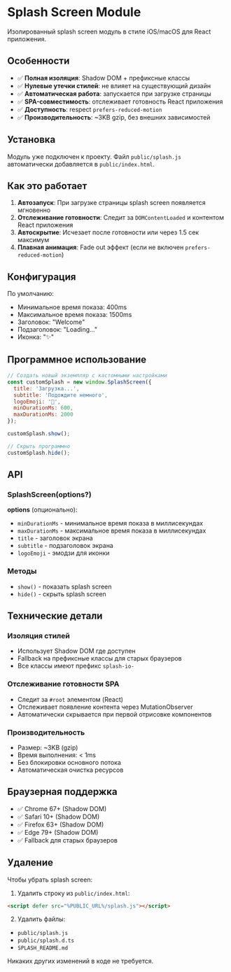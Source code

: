 # Splash Screen Module

Изолированный splash screen модуль в стиле iOS/macOS для React приложения.

## Особенности

- ✅ **Полная изоляция**: Shadow DOM + префиксные классы
- ✅ **Нулевые утечки стилей**: не влияет на существующий дизайн
- ✅ **Автоматическая работа**: запускается при загрузке страницы
- ✅ **SPA-совместимость**: отслеживает готовность React приложения
- ✅ **Доступность**: respect `prefers-reduced-motion`
- ✅ **Производительность**: ~3KB gzip, без внешних зависимостей

## Установка

Модуль уже подключен к проекту. Файл `public/splash.js` автоматически добавляется в `public/index.html`.

## Как это работает

1. **Автозапуск**: При загрузке страницы splash screen появляется мгновенно
2. **Отслеживание готовности**: Следит за `DOMContentLoaded` и контентом React приложения
3. **Автоскрытие**: Исчезает после готовности или через 1.5 сек максимум
4. **Плавная анимация**: Fade out эффект (если не включен `prefers-reduced-motion`)

## Конфигурация

По умолчанию:
- Минимальное время показа: 400ms
- Максимальное время показа: 1500ms
- Заголовок: "Welcome"
- Подзаголовок: "Loading…"
- Иконка: "✨"

## Программное использование

```javascript
// Создать новый экземпляр с кастомными настройками
const customSplash = new window.SplashScreen({
  title: 'Загрузка...',
  subtitle: 'Подождите немного',
  logoEmoji: '🚀',
  minDurationMs: 600,
  maxDurationMs: 2000
});

customSplash.show();

// Скрыть программно
customSplash.hide();
```

## API

### SplashScreen(options?)

**options** (опционально):
- `minDurationMs` - минимальное время показа в миллисекундах
- `maxDurationMs` - максимальное время показа в миллисекундах  
- `title` - заголовок экрана
- `subtitle` - подзаголовок экрана
- `logoEmoji` - эмодзи для иконки

### Методы

- `show()` - показать splash screen
- `hide()` - скрыть splash screen

## Технические детали

### Изоляция стилей
- Использует Shadow DOM где доступен
- Fallback на префиксные классы для старых браузеров
- Все классы имеют префикс `splash-io-`

### Отслеживание готовности SPA
- Следит за `#root` элементом (React)
- Отслеживает появление контента через MutationObserver
- Автоматически скрывается при первой отрисовке компонентов

### Производительность
- Размер: ~3KB (gzip)
- Время выполнения: < 1ms
- Без блокировки основного потока
- Автоматическая очистка ресурсов

## Браузерная поддержка

- ✅ Chrome 67+ (Shadow DOM)
- ✅ Safari 10+ (Shadow DOM)
- ✅ Firefox 63+ (Shadow DOM)
- ✅ Edge 79+ (Shadow DOM)
- ✅ Fallback для старых браузеров

## Удаление

Чтобы убрать splash screen:

1. Удалить строку из `public/index.html`:
```html
<script defer src="%PUBLIC_URL%/splash.js"></script>
```

2. Удалить файлы:
- `public/splash.js`
- `public/splash.d.ts`
- `SPLASH_README.md`

Никаких других изменений в коде не требуется.

